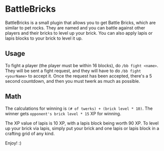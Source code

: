 # BattleBricks

BattleBricks is a small plugin that allows you to get Battle Bricks, which are similar to pet rocks. They are named and you can battle against other players and their bricks to level up your brick. You can also apply lapis or lapis blocks to your brick to level it up.

## Usage

To fight a player (the player must be within 16 blocks), do `/bb fight <name>`. They will be sent a fight request, and they will have to do `/bb fight <yourName>` to accept it. Once the request has been accepted, there's a 5 second countdown, and then you must twerk as much as possible.

## Math

The calculations for winning is `(# of twerks) + (brick level * 10)`. The winner gets `opponent's brick level * 15` XP for winning.

The XP value of lapis is 10 XP, with a lapis block being worth 90 XP. To level up your brick via lapis, simply put your brick and one lapis or lapis block in a crafting grid of any kind.

Enjoy! :)
